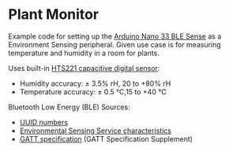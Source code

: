 # Plant Monitor

Example code for setting up the [Arduino Nano 33 BLE Sense](https://store.arduino.cc/arduino-nano-33-ble-sense) as a Environment Sensing peripheral.
Given use case is for measuring temperature and humidity in a room for plants.

Uses built-in [HTS221 capacitive digital sensor](https://content.arduino.cc/assets/Nano_BLE_Sense_HTS221.pdf):
- Humidity accuracy: ± 3.5% rH, 20 to +80% rH
- Temperature accuracy: ± 0.5 °C,15 to +40 °C

Bluetooth Low Energy (BLE) Sources:
* [UUID numbers](https://www.bluetooth.com/specifications/assigned-numbers/)
* [Environmental Sensing Service characteristics](https://www.bluetooth.com/specifications/assigned-numbers/environmental-sensing-service-characteristics/)
* [GATT specification](https://www.bluetooth.com/specifications/specs/) (GATT Specification Supplement)

